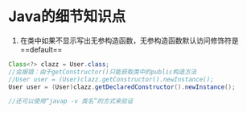 # Java的细节知识点

1. 在类中如果不显示写出无参构造函数，无参构造函数默认访问修饰符是==default==

```java
Class<?> clazz = User.class;
//会报错：由于getConstructor()只能获取类中的public构造方法
//User user = (User)clazz.getConstructor().newInstance();
User user = (User)clazz.getDeclaredConstructor().newInstance();

//还可以使用“javap -v 类名”的方式来验证
```

